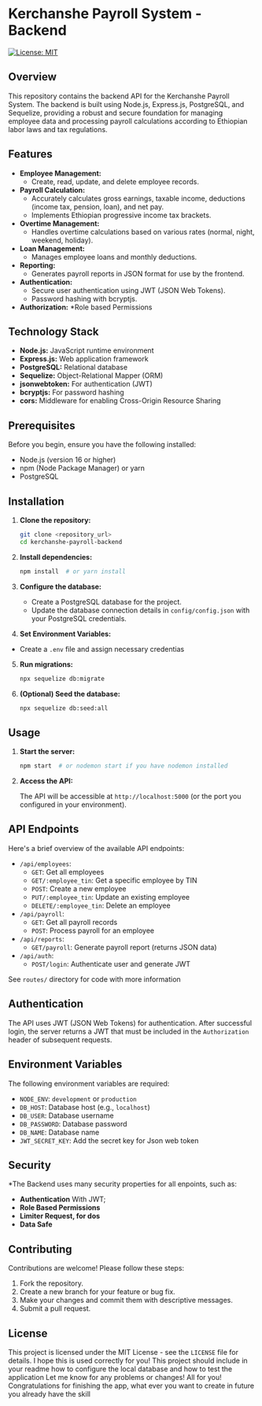 # Kerchanshe Payroll System - Backend

[![License: MIT](https://img.shields.io/badge/License-MIT-yellow.svg)](https://opensource.org/licenses/MIT)

## Overview

This repository contains the backend API for the Kerchanshe Payroll System. The backend is built using Node.js, Express.js, PostgreSQL, and Sequelize, providing a robust and secure foundation for managing employee data and processing payroll calculations according to Ethiopian labor laws and tax regulations.

## Features

*   **Employee Management:**
    *   Create, read, update, and delete employee records.
*   **Payroll Calculation:**
    *   Accurately calculates gross earnings, taxable income, deductions (income tax, pension, loan), and net pay.
    *   Implements Ethiopian progressive income tax brackets.
*   **Overtime Management:**
    *   Handles overtime calculations based on various rates (normal, night, weekend, holiday).
*   **Loan Management:**
    *   Manages employee loans and monthly deductions.
*   **Reporting:**
    *   Generates payroll reports in JSON format for use by the frontend.
*   **Authentication:**
    *   Secure user authentication using JWT (JSON Web Tokens).
    *   Password hashing with bcryptjs.
*   **Authorization:**
    *Role based Permissions

## Technology Stack

*   **Node.js:** JavaScript runtime environment
*   **Express.js:** Web application framework
*   **PostgreSQL:** Relational database
*   **Sequelize:** Object-Relational Mapper (ORM)
*   **jsonwebtoken:** For authentication (JWT)
*   **bcryptjs:** For password hashing
*   **cors:** Middleware for enabling Cross-Origin Resource Sharing

## Prerequisites

Before you begin, ensure you have the following installed:

*   Node.js (version 16 or higher)
*   npm (Node Package Manager) or yarn
*   PostgreSQL

## Installation

1.  **Clone the repository:**

    ```bash
    git clone <repository_url>
    cd kerchanshe-payroll-backend
    ```

2.  **Install dependencies:**

    ```bash
    npm install  # or yarn install
    ```

3.  **Configure the database:**

    *   Create a PostgreSQL database for the project.
    *   Update the database connection details in `config/config.json` with your PostgreSQL credentials.

4.  **Set Environment Variables:**
 * Create a `.env` file and assign necessary credentias

5.  **Run migrations:**

    ```bash
    npx sequelize db:migrate
    ```

6.  **(Optional) Seed the database:**

    ```bash
    npx sequelize db:seed:all
    ```

## Usage

1.  **Start the server:**

    ```bash
    npm start  # or nodemon start if you have nodemon installed
    ```

2.  **Access the API:**

    The API will be accessible at `http://localhost:5000` (or the port you configured in your environment).

## API Endpoints

Here's a brief overview of the available API endpoints:

*   `/api/employees`:
    *   `GET`: Get all employees
    *   `GET/:employee_tin`: Get a specific employee by TIN
    *   `POST`: Create a new employee
    *   `PUT/:employee_tin`: Update an existing employee
    *   `DELETE/:employee_tin`: Delete an employee
*   `/api/payroll`:
    *   `GET`: Get all payroll records
    *   `POST`: Process payroll for an employee
*   `/api/reports`:
    *   `GET/payroll`: Generate payroll report (returns JSON data)
*   `/api/auth`:
    *   `POST/login`: Authenticate user and generate JWT

See `routes/` directory for code with more information

## Authentication

The API uses JWT (JSON Web Tokens) for authentication. After successful login, the server returns a JWT that must be included in the `Authorization` header of subsequent requests.

## Environment Variables

The following environment variables are required:

*   `NODE_ENV`:  `development` or `production`
*   `DB_HOST`:  Database host (e.g., `localhost`)
*   `DB_USER`:  Database username
*   `DB_PASSWORD`: Database password
*   `DB_NAME`:  Database name
*  `JWT_SECRET_KEY`: Add the secret key for Json web token
## Security

*The Backend uses many security properties for all enpoints, such as:
*   **Authentication** With JWT;
*   **Role Based Permissions**
*   **Limiter Request, for dos**
*   **Data Safe**

## Contributing

Contributions are welcome! Please follow these steps:

1.  Fork the repository.
2.  Create a new branch for your feature or bug fix.
3.  Make your changes and commit them with descriptive messages.
4.  Submit a pull request.

## License

This project is licensed under the MIT License - see the `LICENSE` file for details.
I hope this is used correctly for you!
This project should include in your readme how to configure the local database and how to test the application
Let me know for any problems or changes!
All for you!
Congratulations for finishing the app, what ever you want to create in future you already have the skill